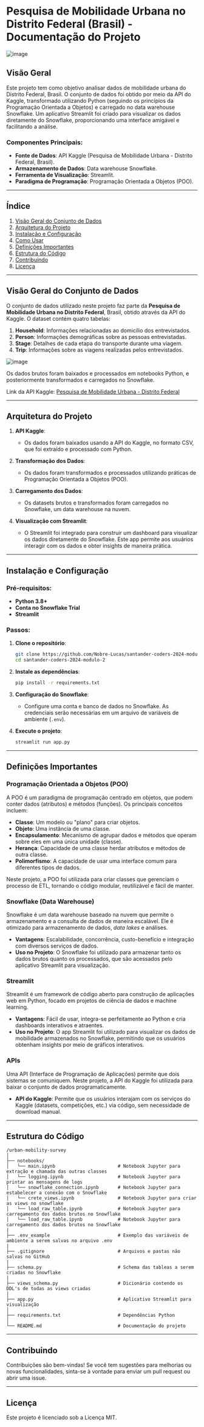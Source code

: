 # Pesquisa de Mobilidade Urbana no Distrito Federal (Brasil) - Documentação do Projeto

![image](https://github.com/user-attachments/assets/88b7d5bc-7805-4623-a184-9403eef8cf0f)


## Visão Geral
Este projeto tem como objetivo analisar dados de mobilidade urbana do Distrito Federal, Brasil. O conjunto de dados foi obtido por meio da API do Kaggle, transformado utilizando Python (seguindo os princípios da Programação Orientada a Objetos) e carregado no data warehouse Snowflake. Um aplicativo Streamlit foi criado para visualizar os dados diretamente do Snowflake, proporcionando uma interface amigável e facilitando a análise.

### Componentes Principais:
- **Fonte de Dados**: API Kaggle (Pesquisa de Mobilidade Urbana - Distrito Federal, Brasil).
- **Armazenamento de Dados**: Data warehouse Snowflake.
- **Ferramenta de Visualização**: Streamlit.
- **Paradigma de Programação**: Programação Orientada a Objetos (POO).

---

## Índice
1. [Visão Geral do Conjunto de Dados](#visão-geral-do-conjunto-de-dados)
2. [Arquitetura do Projeto](#arquitetura-do-projeto)
3. [Instalação e Configuração](#instalação-e-configuração)
4. [Como Usar](#como-usar)
5. [Definições Importantes](#definições-importantes)
6. [Estrutura do Código](#estrutura-do-código)
7. [Contribuindo](#contribuindo)
8. [Licença](#licença)

---

## Visão Geral do Conjunto de Dados
O conjunto de dados utilizado neste projeto faz parte da **Pesquisa de Mobilidade Urbana no Distrito Federal**, Brasil, obtido através da API do Kaggle. O dataset contém quatro tabelas:

1. **Household**: Informações relacionadas ao domicílio dos entrevistados.
2. **Person**: Informações demográficas sobre as pessoas entrevistadas.
3. **Stage**: Detalhes de cada etapa do transporte durante uma viagem.
4. **Trip**: Informações sobre as viagens realizadas pelos entrevistados.

![image](https://github.com/user-attachments/assets/9c6b80d1-113d-4c87-a0cd-11d09690137c)


Os dados brutos foram baixados e processados em notebooks Python, e posteriormente transformados e carregados no Snowflake.

Link da API Kaggle:
[Pesquisa de Mobilidade Urbana - Distrito Federal](https://www.kaggle.com/api/v1/datasets/download/danielefm/urban-mobility-survey-federal-district-brazil?datasetVersionNumber=1)

---

## Arquitetura do Projeto

1. **API Kaggle**: 
   - Os dados foram baixados usando a API do Kaggle, no formato CSV, que foi extraído e processado com Python.

2. **Transformação dos Dados**:
   - Os dados foram transformados e processados utilizando práticas de Programação Orientada a Objetos (POO).

3. **Carregamento dos Dados**:
   - Os datasets brutos e transformados foram carregados no Snowflake, um data warehouse na nuvem.

4. **Visualização com Streamlit**:
   - O Streamlit foi integrado para construir um dashboard para visualizar os dados diretamente do Snowflake. Este app permite aos usuários interagir com os dados e obter insights de maneira prática.

---

## Instalação e Configuração

### Pré-requisitos:
- **Python 3.8+**
- **Conta no Snowflake Trial**
- **Streamlit**

### Passos:

1. **Clone o repositório**:
   ```bash
   git clone https://github.com/Nobre-Lucas/santander-coders-2024-modulo-2.git
   cd santander-coders-2024-modulo-2
   ```

2. **Instale as dependências**:
   ```bash
   pip install -r requirements.txt
   ```

3. **Configuração do Snowflake**:
   - Configure uma conta e banco de dados no Snowflake. As credenciais serão necessárias em um arquivo de variáveis de ambiente (`.env`).

4. **Execute o projeto**:
   ```bash
   streamlit run app.py
   ```

---

## Definições Importantes

### Programação Orientada a Objetos (POO)
A POO é um paradigma de programação centrado em objetos, que podem conter dados (atributos) e métodos (funções). Os principais conceitos incluem:
- **Classe**: Um modelo ou "plano" para criar objetos.
- **Objeto**: Uma instância de uma classe.
- **Encapsulamento**: Mecanismo de agrupar dados e métodos que operam sobre eles em uma única unidade (classe).
- **Herança**: Capacidade de uma classe herdar atributos e métodos de outra classe.
- **Polimorfismo**: A capacidade de usar uma interface comum para diferentes tipos de dados.

Neste projeto, a POO foi utilizada para criar classes que gerenciam o processo de ETL, tornando o código modular, reutilizável e fácil de manter.

### Snowflake (Data Warehouse)
Snowflake é um data warehouse baseado na nuvem que permite o armazenamento e a consulta de dados de maneira escalável. Ele é otimizado para armazenamento de dados, *data lakes* e análises.
- **Vantagens**: Escalabilidade, concorrência, custo-benefício e integração com diversos serviços de dados.
- **Uso no Projeto**: O Snowflake foi utilizado para armazenar tanto os dados brutos quanto os processados, que são acessados pelo aplicativo Streamlit para visualização.

### Streamlit
Streamlit é um framework de código aberto para construção de aplicações web em Python, focado em projetos de ciência de dados e machine learning.
- **Vantagens**: Fácil de usar, integra-se perfeitamente ao Python e cria dashboards interativos e atraentes.
- **Uso no Projeto**: O app Streamlit foi utilizado para visualizar os dados de mobilidade armazenados no Snowflake, permitindo que os usuários obtenham insights por meio de gráficos interativos.

### APIs
Uma API (Interface de Programação de Aplicações) permite que dois sistemas se comuniquem. Neste projeto, a API do Kaggle foi utilizada para baixar o conjunto de dados programaticamente.
- **API do Kaggle**: Permite que os usuários interajam com os serviços do Kaggle (datasets, competições, etc.) via código, sem necessidade de download manual.

---

## Estrutura do Código

```
/urban-mobility-survey
│
├── notebooks/
│   └── main.ipynb                       # Notebook Jupyter para extração e chamada das outras classes
│   └── logging.ipynb                    # Notebook Jupyter para printar as mensagens de logs
│   └── snowflake_connection.ipynb       # Notebook Jupyter para estabelecer a conexão com o Snowflake
│   └── crete_views.ipynb                # Notebook Jupyter para criar as views no snowflake
│   └── load_raw_table.ipynb             # Notebook Jupyter para carregamento dos dados brutos no Snowflake
│   └── load_raw_table.ipynb             # Notebook Jupyter para carregamento dos dados brutos no Snowflake
|
├── .env_example                         # Exemplo das variáveis de ambiente a serem salvas no arquivo .env
|
├── .gitignore                           # Arquivos e pastas não salvas no GitHub
|
├── schema.py                            # Schema das tableas a serem criadas no Snowflake
|
├── views_schema.py                      # Dicionário contendo os DDL's de todas as views criadas
│
├── app.py                               # Aplicativo Streamlit para visualização
│
├── requirements.txt                     # Dependências Python
│
└── README.md                            # Documentação do projeto
```

---

## Contribuindo
Contribuições são bem-vindas! Se você tem sugestões para melhorias ou novas funcionalidades, sinta-se à vontade para enviar um pull request ou abrir uma issue.

---

## Licença
Este projeto é licenciado sob a Licença MIT.
